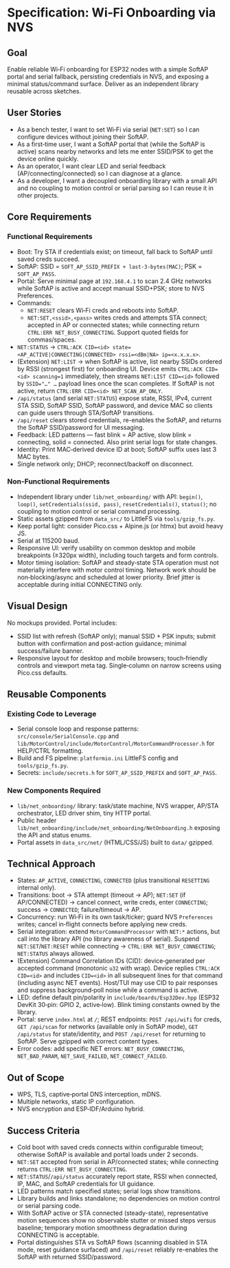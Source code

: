 # Specification: Wi‑Fi Onboarding via NVS

## Goal
Enable reliable Wi‑Fi onboarding for ESP32 nodes with a simple SoftAP portal and serial fallback, persisting credentials in NVS, and exposing a minimal status/command surface. Deliver as an independent library reusable across sketches.

## User Stories
- As a bench tester, I want to set Wi‑Fi via serial (`NET:SET`) so I can configure devices without joining their SoftAP.
- As a first‑time user, I want a SoftAP portal that (while the SoftAP is active) scans nearby networks and lets me enter SSID/PSK to get the device online quickly.
- As an operator, I want clear LED and serial feedback (AP/connecting/connected) so I can diagnose at a glance.
- As a developer, I want a decoupled onboarding library with a small API and no coupling to motion control or serial parsing so I can reuse it in other projects.

## Core Requirements
### Functional Requirements
- Boot: Try STA if credentials exist; on timeout, fall back to SoftAP until saved creds succeed.
- SoftAP: SSID = `SOFT_AP_SSID_PREFIX + last-3-bytes(MAC)`; PSK = `SOFT_AP_PASS`.
- Portal: Serve minimal page at `192.168.4.1` to scan 2.4 GHz networks while SoftAP is active and accept manual SSID+PSK; store to NVS Preferences.
- Commands:
  - `NET:RESET` clears Wi‑Fi creds and reboots into SoftAP.
  - `NET:SET,<ssid>,<pass>` writes creds and attempts STA connect; accepted in AP or connected states; while connecting return `CTRL:ERR NET_BUSY_CONNECTING`. Support quoted fields for commas/spaces.
- `NET:STATUS` → `CTRL:ACK CID=<id> state=<AP_ACTIVE|CONNECTING|CONNECTED> rssi=<dBm|NA> ip=<x.x.x.x>`.
- (Extension) `NET:LIST` → when SoftAP is active, list nearby SSIDs ordered by RSSI (strongest first) for onboarding UI. Device emits `CTRL:ACK CID=<id> scanning=1` immediately, then streams `NET:LIST CID=<id>` followed by `SSID="…" …` payload lines once the scan completes. If SoftAP is not active, return `CTRL:ERR CID=<id> NET_SCAN_AP_ONLY`.
- `/api/status` (and serial `NET:STATUS`) expose state, RSSI, IPv4, current STA SSID, SoftAP SSID, SoftAP password, and device MAC so clients can guide users through STA/SoftAP transitions.
- `/api/reset` clears stored credentials, re-enables the SoftAP, and returns the SoftAP SSID/password for UI messaging.
- Feedback: LED patterns — fast blink = AP active, slow blink = connecting, solid = connected. Also print serial logs for state changes.
- Identity: Print MAC‑derived device ID at boot; SoftAP suffix uses last 3 MAC bytes.
- Single network only; DHCP; reconnect/backoff on disconnect.

### Non-Functional Requirements
- Independent library under `lib/net_onboarding/` with API: `begin()`, `loop()`, `setCredentials(ssid, pass)`, `resetCredentials()`, `status()`; no coupling to motion control or serial command processing.
- Static assets gzipped from `data_src/` to LittleFS via `tools/gzip_fs.py`.
- Keep portal light: consider Pico.css + Alpine.js (or htmx) but avoid heavy JS.
- Serial at 115200 baud.
- Responsive UI: verify usability on common desktop and mobile breakpoints (≥320px width), including touch targets and form controls.
 - Motor timing isolation: SoftAP and steady‑state STA operation must not materially interfere with motor control timing. Network work should be non‑blocking/async and scheduled at lower priority. Brief jitter is acceptable during initial CONNECTING only.

## Visual Design
No mockups provided. Portal includes:
- SSID list with refresh (SoftAP only); manual SSID + PSK inputs; submit button with confirmation and post-action guidance; minimal success/failure banner.
- Responsive layout for desktop and mobile browsers; touch‑friendly controls and viewport meta tag. Single‑column on narrow screens using Pico.css defaults.

## Reusable Components
### Existing Code to Leverage
- Serial console loop and response patterns: `src/console/SerialConsole.cpp` and `lib/MotorControl/include/MotorControl/MotorCommandProcessor.h` for HELP/CTRL formatting.
- Build and FS pipeline: `platformio.ini` LittleFS config and `tools/gzip_fs.py`.
- Secrets: `include/secrets.h` for `SOFT_AP_SSID_PREFIX` and `SOFT_AP_PASS`.

### New Components Required
- `lib/net_onboarding/` library: task/state machine, NVS wrapper, AP/STA orchestrator, LED driver shim, tiny HTTP portal.
- Public header `lib/net_onboarding/include/net_onboarding/NetOnboarding.h` exposing the API and status enums.
- Portal assets in `data_src/net/` (HTML/CSS/JS) built to `data/` gzipped.

## Technical Approach
- States: `AP_ACTIVE`, `CONNECTING`, `CONNECTED` (plus transitional `RESETTING` internal only).
- Transitions: boot → STA attempt (timeout → AP); `NET:SET` (if AP/CONNECTED) → cancel connect, write creds, enter `CONNECTING`; success → `CONNECTED`; failure/timeout → AP.
- Concurrency: run Wi‑Fi in its own task/ticker; guard NVS `Preferences` writes; cancel in‑flight connects before applying new creds.
- Serial integration: extend `MotorCommandProcessor` with `NET:*` actions, but call into the library API (no library awareness of serial). Suspend `NET:SET`/`NET:RESET` while connecting → `CTRL:ERR NET_BUSY_CONNECTING`; `NET:STATUS` always allowed.
- (Extension) Command Correlation IDs (CID): device‑generated per accepted command (monotonic `u32` with wrap). Device replies `CTRL:ACK CID=<id>` and includes `CID=<id>` in all subsequent lines for that command (including async NET events). Host/TUI may use CID to pair responses and suppress background‑poll noise while a command is active.
- LED: define default pin/polarity in `include/boards/Esp32Dev.hpp` (ESP32 DevKit 30‑pin: GPIO 2, active‑low). Blink timing constants owned by the library.
- Portal: serve `index.html` at `/`; REST endpoints: `POST /api/wifi` for creds, `GET /api/scan` for networks (available only in SoftAP mode), `GET /api/status` for state/identity, and `POST /api/reset` for returning to SoftAP. Serve gzipped with correct content types.
- Error codes: add specific NET errors: `NET_BUSY_CONNECTING`, `NET_BAD_PARAM`, `NET_SAVE_FAILED`, `NET_CONNECT_FAILED`.

## Out of Scope
- WPS, TLS, captive‑portal DNS interception, mDNS.
- Multiple networks, static IP configuration.
- NVS encryption and ESP‑IDF/Arduino hybrid.

## Success Criteria
- Cold boot with saved creds connects within configurable timeout; otherwise SoftAP is available and portal loads under 2 seconds.
- `NET:SET` accepted from serial in AP/connected states; while connecting returns `CTRL:ERR NET_BUSY_CONNECTING`.
- `NET:STATUS`/`/api/status` accurately report state, RSSI when connected, IP, MAC, and SoftAP credentials for UI guidance.
- LED patterns match specified states; serial logs show transitions.
- Library builds and links standalone; no dependencies on motion control or serial parsing code.
 - With SoftAP active or STA connected (steady-state), representative motion sequences show no observable stutter or missed steps versus baseline; temporary motion smoothness degradation during CONNECTING is acceptable.
- Portal distinguishes STA vs SoftAP flows (scanning disabled in STA mode, reset guidance surfaced) and `/api/reset` reliably re-enables the SoftAP with returned SSID/password.
